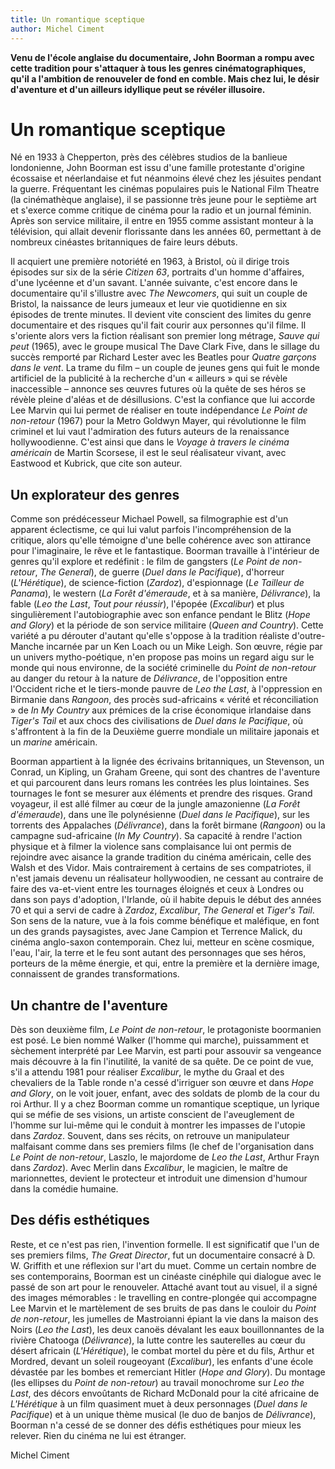 ```yaml
---
title: Un romantique sceptique
author: Michel Ciment
---
```


**Venu de l'école anglaise du documentaire, John Boorman a rompu avec cette tradition pour s'attaquer à tous les genres cinématographiques, qu'il a l'ambition de renouveler de fond en comble. Mais chez lui, le désir d'aventure et d'un ailleurs idyllique peut se révéler illusoire.**

# Un romantique sceptique

Né en 1933 à Chepperton, près des célèbres studios de la banlieue londonienne, John Boorman est issu d'une famille protestante d'origine écossaise et néerlandaise et fut néanmoins élevé chez les jésuites pendant la guerre. Fréquentant les cinémas populaires puis le National Film Theatre (la cinémathèque anglaise), il se passionne très jeune pour le septième art et s'exerce comme critique de cinéma pour la radio et un journal féminin. Après son service militaire, il entre en 1955 comme assistant monteur à la télévision, qui allait devenir florissante dans les années 60, permettant à de nombreux cinéastes britanniques de faire leurs débuts.

Il acquiert une première notoriété en 1963, à Bristol, où il dirige trois épisodes sur six de la série _Citizen 63_, portraits d'un homme d'affaires, d'une lycéenne et d'un savant. L'année suivante, c'est encore dans le documentaire qu'il s'illustre avec _The Newcomers_, qui suit un couple de Bristol, la naissance de leurs jumeaux et leur vie quotidienne en six épisodes de trente minutes. Il devient vite conscient des limites du genre documentaire et des risques qu'il fait courir aux personnes qu'il filme. Il s'oriente alors vers la fiction réalisant son premier long métrage, _Sauve qui peut_ (1965), avec le groupe musical The Dave Clark Five, dans le sillage du succès remporté par Richard Lester avec les Beatles pour _Quatre garçons dans le vent_. La trame du film – un couple de jeunes gens qui fuit le monde artificiel de la publicité à la recherche d'un « ailleurs » qui se révèle inaccessible – annonce ses œuvres futures où la quête de ses héros se révèle pleine d'aléas et de désillusions. C'est la confiance que lui accorde Lee Marvin qui lui permet de réaliser en toute indépendance _Le Point de non-retour_ (1967) pour la Metro Goldwyn Mayer, qui révolutionne le film criminel et lui vaut l'admiration des futurs auteurs de la renaissance hollywoodienne. C'est ainsi que dans le _Voyage à travers le cinéma américain_ de Martin Scorsese, il est le seul réalisateur vivant, avec Eastwood et Kubrick, que cite son auteur.

## Un explorateur des genres

Comme son prédécesseur Michael Powell, sa filmographie est d'un apparent éclectisme, ce qui lui valut parfois l'incompréhension de la critique, alors qu'elle témoigne d'une belle cohérence avec son attirance pour l'imaginaire, le rêve et le fantastique. Boorman travaille à l'intérieur de genres qu'il explore et redéfinit : le film de gangsters (_Le Point de non-retour_, _The General_), de guerre (_Duel dans le Pacifique_), d'horreur (_L'Hérétique_), de science-fiction (_Zardoz_), d'espionnage (_Le Tailleur de Panama_), le western (_La Forêt d'émeraude_, et à sa manière, _Délivrance_), la fable (_Leo the Last_, _Tout pour réussir_), l'épopée (_Excalibur_) et plus singulièrement l'autobiographie avec son enfance pendant le Blitz (_Hope and Glory_) et la période de son service militaire (_Queen and Country_). Cette variété a pu dérouter d'autant qu'elle s'oppose à la tradition réaliste d'outre-Manche incarnée par un Ken Loach ou un Mike Leigh. Son œuvre, régie par un univers mytho-poétique, n'en propose pas moins un regard aigu sur le monde qui nous environne, de la société criminelle du _Point de non-retour_ au danger du retour à la nature de _Délivrance_, de l'opposition entre l'Occident riche et le tiers-monde pauvre de _Leo the Last_, à l'oppression en Birmanie dans _Rangoon_, des procès sud-africains « vérité et réconciliation » de _In My Country_ aux prémices de la crise économique irlandaise dans _Tiger's Tail_ et aux chocs des civilisations de _Duel dans le Pacifique_, où s'affrontent à la fin de la Deuxième guerre mondiale un militaire japonais et un _marine_ américain.

Boorman appartient à la lignée des écrivains britanniques, un Stevenson, un Conrad, un Kipling, un Graham Greene, qui sont des chantres de l'aventure et qui parcourent dans leurs romans les contrées les plus lointaines. Ses tournages le font se mesurer aux éléments et prendre des risques. Grand voyageur, il est allé filmer au cœur de la jungle amazonienne (_La Forêt d'émeraude_), dans une île polynésienne (_Duel dans le Pacifique_), sur les torrents des Appalaches (_Délivrance_), dans la forêt birmane (_Rangoon_) ou la campagne sud-africaine (_In My Country_). Sa capacité à rendre l'action physique et à filmer la violence sans complaisance lui ont permis de rejoindre avec aisance la grande tradition du cinéma américain, celle des Walsh et des Vidor. Mais contrairement à certains de ses compatriotes, il n'est jamais devenu un réalisateur hollywoodien, ne cessant au contraire de faire des va-et-vient entre les tournages éloignés et ceux à Londres ou dans son pays d'adoption, l'Irlande, où il habite depuis le début des années 70 et qui a servi de cadre à _Zardoz_, _Excalibur_, _The General_ et _Tiger's Tail_. Son sens de la nature, vue à la fois comme bénéfique et maléfique, en font un des grands paysagistes, avec Jane Campion et Terrence Malick, du cinéma anglo-saxon contemporain. Chez lui, metteur en scène cosmique, l'eau, l'air, la terre et le feu sont autant des personnages que ses héros, porteurs de la même énergie, et qui, entre la première et la dernière image, connaissent de grandes transformations.

## Un chantre de l'aventure

Dès son deuxième film, _Le Point de non-retour_, le protagoniste boormanien est posé. Le bien nommé Walker (l'homme qui marche), puissamment et sèchement interprété par Lee Marvin, est parti pour assouvir sa vengeance mais découvre à la fin l'inutilité, la vanité de sa quête. De ce point de vue, s'il a attendu 1981 pour réaliser _Excalibur_, le mythe du Graal et des chevaliers de la Table ronde n'a cessé d'irriguer son œuvre et dans _Hope and Glory_, on le voit jouer, enfant, avec des soldats de plomb de la cour du roi Arthur. Il y a chez Boorman comme un romantique sceptique, un lyrique qui se méfie de ses visions, un artiste conscient de l'aveuglement de l'homme sur lui-même qui le conduit à montrer les impasses de l'utopie dans _Zardoz_. Souvent, dans ses récits, on retrouve un manipulateur malfaisant comme dans ses premiers films (le chef de l'organisation dans _Le Point de non-retour_, Laszlo, le majordome de _Leo the Last_, Arthur Frayn dans _Zardoz_). Avec Merlin dans _Excalibur_, le magicien, le maître de marionnettes, devient le protecteur et introduit une dimension d'humour dans la comédie humaine.

## Des défis esthétiques

Reste, et ce n'est pas rien, l'invention formelle. Il est significatif que l'un de ses premiers films, _The Great Director_, fut un documentaire consacré à D. W. Griffith et une réflexion sur l'art du muet. Comme un certain nombre de ses contemporains, Boorman est un cinéaste cinéphile qui dialogue avec le passé de son art pour le renouveler. Attaché avant tout au visuel, il a signé des images mémorables : le travelling en contre-plongée qui accompagne Lee Marvin et le martèlement de ses bruits de pas dans le couloir du _Point de non-retour_, les jumelles de Mastroianni épiant la vie dans la maison des Noirs (_Leo the Last_), les deux canoës dévalant les eaux bouillonnantes de la rivière Chatooga (_Délivrance_), la lutte contre les sauterelles au cœur du désert africain (_L'Hérétique_), le combat mortel du père et du fils, Arthur et Mordred, devant un soleil rougeoyant (_Excalibur_), les enfants d'une école dévastée par les bombes et remerciant Hitler (_Hope and Glory_). Du montage (les ellipses du _Point de non-retour_) au travail monochrome sur _Leo the Last_, des décors envoûtants de Richard McDonald pour la cité africaine de _L'Hérétique_ à un film quasiment muet à deux personnages (_Duel dans le Pacifique_) et à un unique thème musical (le duo de banjos de _Délivrance_), Boorman n'a cessé de se donner des défis esthétiques pour mieux les relever. Rien du cinéma ne lui est étranger.

Michel Ciment
